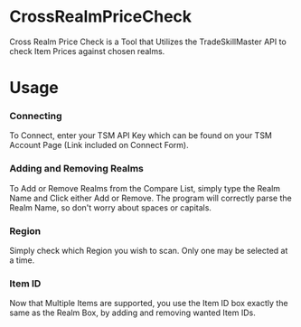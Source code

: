 # CrossRealmPriceCheck

Cross Realm Price Check is a Tool that Utilizes the TradeSkillMaster API to check Item Prices against chosen realms.

# Usage

### Connecting

To Connect, enter your TSM API Key which can be found on your TSM Account Page (Link included on Connect Form).

### Adding and Removing Realms

To Add or Remove Realms from the Compare List, simply type the Realm Name and Click either Add or Remove. The program will correctly parse the Realm Name, so don't worry about spaces or capitals.

### Region

Simply check which Region you wish to scan. Only one may be selected at a time.

### Item ID

Now that Multiple Items are supported, you use the Item ID box exactly the same as the Realm Box, by adding and removing wanted Item IDs.
